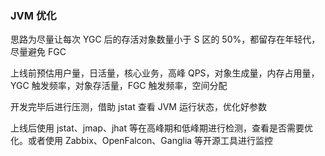 ### JVM 优化
思路为尽量让每次 YGC 后的存活对象数量小于 S 区的 50%，都留存在年轻代，尽量避免 FGC

上线前预估用户量，日活量，核心业务，高峰 QPS，对象生成量，内存占用量，YGC 触发频率，对象存活量，FGC 触发频率，空间分配

开发完毕后进行压测，借助 jstat 查看 JVM 运行状态，优化好参数

上线后使用 jstat、jmap、jhat 等在高峰期和低峰期进行检测，查看是否需要优化。或者使用 Zabbix、OpenFalcon、Ganglia 等开源工具进行监控

### 